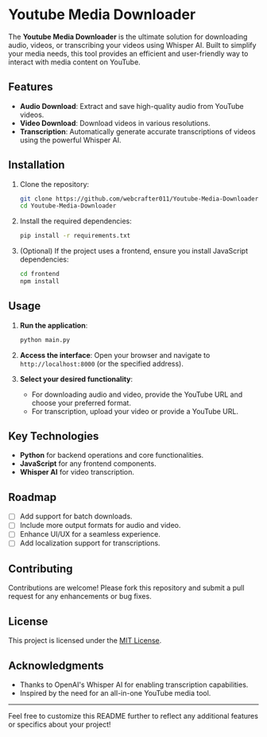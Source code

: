 # Youtube Media Downloader

The **Youtube Media Downloader** is the ultimate solution for downloading audio, videos, or transcribing your videos using Whisper AI. Built to simplify your media needs, this tool provides an efficient and user-friendly way to interact with media content on YouTube.

## Features

- **Audio Download**: Extract and save high-quality audio from YouTube videos.
- **Video Download**: Download videos in various resolutions.
- **Transcription**: Automatically generate accurate transcriptions of videos using the powerful Whisper AI.

## Installation

1. Clone the repository:
   ```bash
   git clone https://github.com/webcrafter011/Youtube-Media-Downloader.git
   cd Youtube-Media-Downloader
   ```

2. Install the required dependencies:
   ```bash
   pip install -r requirements.txt
   ```

3. (Optional) If the project uses a frontend, ensure you install JavaScript dependencies:
   ```bash
   cd frontend
   npm install
   ```

## Usage

1. **Run the application**:
   ```bash
   python main.py
   ```

2. **Access the interface**:
   Open your browser and navigate to `http://localhost:8000` (or the specified address).

3. **Select your desired functionality**:
   - For downloading audio and video, provide the YouTube URL and choose your preferred format.
   - For transcription, upload your video or provide a YouTube URL.

## Key Technologies

- **Python** for backend operations and core functionalities.
- **JavaScript** for any frontend components.
- **Whisper AI** for video transcription.

## Roadmap

- [ ] Add support for batch downloads.
- [ ] Include more output formats for audio and video.
- [ ] Enhance UI/UX for a seamless experience.
- [ ] Add localization support for transcriptions.

## Contributing

Contributions are welcome! Please fork this repository and submit a pull request for any enhancements or bug fixes.

## License

This project is licensed under the [MIT License](LICENSE).

## Acknowledgments

- Thanks to OpenAI's Whisper AI for enabling transcription capabilities.
- Inspired by the need for an all-in-one YouTube media tool.

---

Feel free to customize this README further to reflect any additional features or specifics about your project!

